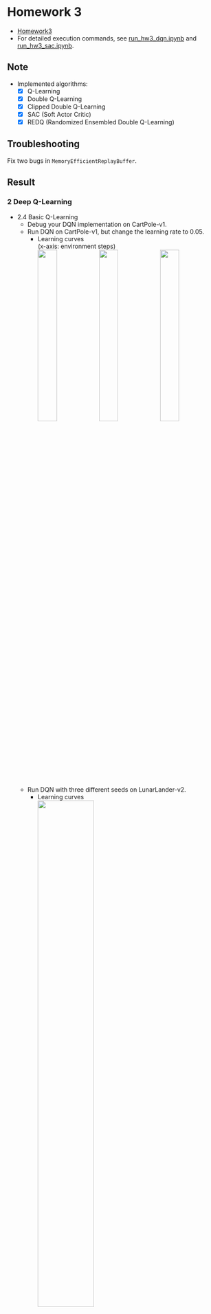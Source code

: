 # Homework 3
* [Homework3]
* For detailed execution commands, see [run_hw3_dqn.ipynb] and [run_hw3_sac.ipynb].

## Note
* Implemented algorithms:
  * [x] Q-Learning
  * [x] Double Q-Learning
  * [x] Clipped Double Q-Learning
  * [x] SAC (Soft Actor Critic)
  * [x] REDQ (Randomized Ensembled Double Q-Learning)

## Troubleshooting
Fix two bugs in `MemoryEfficientReplayBuffer`.

## Result
### 2 Deep Q-Learning
* 2.4 Basic Q-Learning
  * Debug your DQN implementation on CartPole-v1.
  * Run DQN on CartPole-v1, but change the learning rate to 0.05.
    * Learning curves  
      (x-axis: environment steps)  
      <img src="results/dqn_cartpole eval.png" width="32%" />
      <img src="results/dqn_cartpole qvalue.png" width="32%" />
      <img src="results/dqn_cartpole critic loss.png" width="32%" />
  * Run DQN with three different seeds on LunarLander-v2.
    * Learning curves  
      <img src="results/dqn_lunarlander.png" width="55%" />  
      Q-Learning might be unstable.
    * Evaluation rollouts
      | s1               | s2               | s3                |
      |:----------------:|:----------------:|:-----------------:|
      |![lunarlander_s1] |![lunarlander_s2] |![lunarlander_s3]  |
* 2.5 Double Q-Learning
  * Run three more seeds of the lunar lander problem.
    * Learning curves  
      <img src="results/dqn_lunarlander_doubleq.png" width="55%" />  
      Double Q-Learning shows more stablility.
    * Evaluation rollouts
      | s1                       | s2                       | s3                        |
      |:------------------------:|:------------------------:|:-------------------------:|
      |![doubleq_lunarlander_s1] |![doubleq_lunarlander_s2] |![doubleq_lunarlander_s3]  |
  * Run your DQN implementation on the MsPacman-v0 problem.
    * Learning curves  
      Eval Return vs. Train Return (smoothing: 0.85)  
      <img src="results/dqn_mspacman eval return.png" width="48%" />
      <img src="results/dqn_mspacman train return.png" width="48%" />  
      Since the agent tends to take random actions at early stage, the train return and eval return might look very different early in training. (In this training, the difference looks not so different?)
    * Evaluation rollouts  
      ![mspacman]
* 2.6 Experimenting with Hyperparameters  
  I choose `Space Invaders` and run with `learining rate = 1e-3, 5e-3, 1e-4, 5e-4`.  
  * Learning curves  
    <img src="results/dqn_space invaders.png" width="55%" />  
    `lr = 1e-4` works best here.
  * Evaluation rollouts
    | lr = 1e-3              | lr = 5e-3              | 
    |:----------------------:|:----------------------:|
    |![spaceinvaders_lr1e-3] |![spaceinvaders_lr5e-3] |

    | lr = 1e-4              | lr = 5e-4              |
    |:----------------------:|:----------------------:|
    |![spaceinvaders_lr1e-4] |![spaceinvaders_lr5e-4] |

----------------------------------------------------------
### 3 Continuous Actions with Actor-Critic
* 3.1.1 Bootstrapping
  * (Testing) Hard Update vs. Soft Update  
    <img src="results/311.png" width="55%" />
* 3.1.2 Entropy Bonus and Soft Actor-Critic
  * (Testing) Entropy during the critic updates. (smoothing: 0.85)  
    <img src="results/312.png" width="55%" />
* 3.1.3 Actor with REINFORCE
  * (Testing) Train an agent on InvertedPendulum-v4 with REINFORCE.  
    <img src="results/313_invpendulum.png" width="55%" />
  * Train an agent on HalfCheetah-v4 using halfcheetah_reinforce1.yaml.
  * Train another agent with halfcheetah_reinforce10.yaml.  
    (see 3.1.4)
* 3.1.4 Actor with REPARAMETRIZE
  * (Testing) Train an agent on InvertedPendulum-v4 with REPARAMETRIZE.  
    <img src="results/314_invpendulum.png" width="55%" />
  * Train (once again) on HalfCheetah-v4 with halfcheetah_reparametrize.yaml.  
    Comparison of REINFORCE-1, REINFORCE-10 and REPARAMETRIZE  
    <img src="results/314_halfcheetah.png" width="55%" />
  * Train an agent for the Humanoid-v4 environment with humanoid_sac.yaml.  
    (see 3.1.5)
* 3.1.5 Stabilizing Target Values
  * Run single-Q, double-Q, and clipped double-Q on Hopper-v4.  
    <img src="results/315_hopper eval.png" width="55%" />
    <img src="results/315_hopper qvalue.png" width="55%" />
  * Pick the best configuration (single-Q/double-Q/clipped double-Q, or REDQ if you implement it) and run it on Humanoid-v4.  
    I choose `REDQ`.
    * Learning curves  
      Clipped Double-Q vs. REDQ (including Policy Gradient from hw2) (smoothing: 0.85)  
      <img src="results/315_humanoid.png" width="48%" />
      <img src="results/315_humanoid hw2.png" width="48%" />
    * Evaluation rollouts
      | Clipped Double-Q    | REDQ                | 
      |:-------------------:|:-------------------:|
      |![humanoid]          |![humanoid_redq]     |

## Reference
* [Randomized Ensembled Double Q-Learning: Learning Fast Without a Model], X Chen *et al.*



[Homework3]: https://rail.eecs.berkeley.edu/deeprlcourse/deeprlcourse/static/homeworks/hw3.pdf
[run_hw3_dqn.ipynb]: run_hw3_dqn.ipynb
[run_hw3_sac.ipynb]: run_hw3_sac.ipynb
[lunarlander_s1]: results/dqn_lunarlander_s1.gif
[lunarlander_s2]: results/dqn_lunarlander_s2.gif
[lunarlander_s3]: results/dqn_lunarlander_s3.gif
[doubleq_lunarlander_s1]: results/doubleq_lunarlander_s1.gif
[doubleq_lunarlander_s2]: results/doubleq_lunarlander_s2.gif
[doubleq_lunarlander_s3]: results/doubleq_lunarlander_s3.gif
[mspacman]: results/doubleq_mspacman.gif
[spaceinvaders_lr1e-3]: results/doubleq_spaceinvaders_lr1e-3.gif
[spaceinvaders_lr5e-3]: results/doubleq_spaceinvaders_lr5e-3.gif
[spaceinvaders_lr1e-4]: results/doubleq_spaceinvaders_lr1e-4.gif
[spaceinvaders_lr5e-4]: results/doubleq_spaceinvaders_lr1e-4.gif
[humanoid]: results/humanoid.gif
[humanoid_redq]: results/humanoid_redq.gif
[Randomized Ensembled Double Q-Learning: Learning Fast Without a Model]: https://arxiv.org/abs/2101.05982

